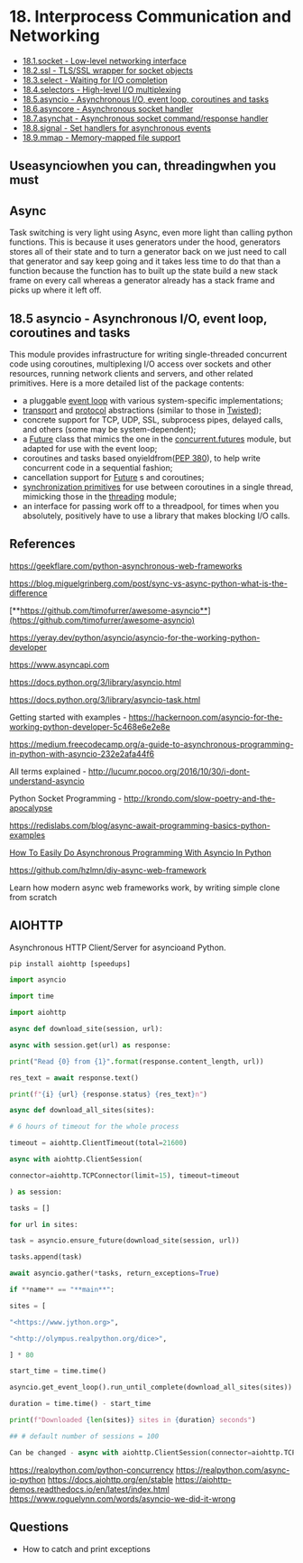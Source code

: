 # 18. Interprocess Communication and Networking

- [18.1.socket - Low-level networking interface](https://docs.python.org/3/library/socket.html)
- [18.2.ssl - TLS/SSL wrapper for socket objects](https://docs.python.org/3/library/ssl.html)
- [18.3.select - Waiting for I/O completion](https://docs.python.org/3/library/select.html)
- [18.4.selectors - High-level I/O multiplexing](https://docs.python.org/3/library/selectors.html)
- [18.5.asyncio - Asynchronous I/O, event loop, coroutines and tasks](https://docs.python.org/3/library/asyncio.html)
- [18.6.asyncore - Asynchronous socket handler](https://docs.python.org/3/library/asyncore.html)
- [18.7.asynchat - Asynchronous socket command/response handler](https://docs.python.org/3/library/asynchat.html)
- [18.8.signal - Set handlers for asynchronous events](https://docs.python.org/3/library/signal.html)
- [18.9.mmap - Memory-mapped file support](https://docs.python.org/3/library/mmap.html)

## Useasynciowhen you can, threadingwhen you must

## Async

Task switching is very light using Async, even more light than calling python functions. This is because it uses generators under the hood, generators stores all of their state and to turn a generator back on we just need to call that generator and say keep going and it takes less time to do that than a function because the function has to built up the state build a new stack frame on every call whereas a generator already has a stack frame and picks up where it left off.

## 18.5 asyncio - Asynchronous I/O, event loop, coroutines and tasks

This module provides infrastructure for writing single-threaded concurrent code using coroutines, multiplexing I/O access over sockets and other resources, running network clients and servers, and other related primitives. Here is a more detailed list of the package contents:

- a pluggable [event loop](https://docs.python.org/3/library/asyncio-eventloop.html#asyncio-event-loop) with various system-specific implementations;
- [transport](https://docs.python.org/3/library/asyncio-protocol.html#asyncio-transport) and [protocol](https://docs.python.org/3/library/asyncio-protocol.html#asyncio-protocol) abstractions (similar to those in [Twisted](https://twistedmatrix.com/trac/));
- concrete support for TCP, UDP, SSL, subprocess pipes, delayed calls, and others (some may be system-dependent);
- a [Future](https://docs.python.org/3/library/asyncio-task.html#asyncio.Future) class that mimics the one in the [concurrent.futures](https://docs.python.org/3/library/concurrent.futures.html#module-concurrent.futures) module, but adapted for use with the event loop;
- coroutines and tasks based onyieldfrom([PEP 380](https://www.python.org/dev/peps/pep-0380)), to help write concurrent code in a sequential fashion;
- cancellation support for [Future](https://docs.python.org/3/library/asyncio-task.html#asyncio.Future) s and coroutines;
- [synchronization primitives](https://docs.python.org/3/library/asyncio-sync.html#asyncio-sync) for use between coroutines in a single thread, mimicking those in the [threading](https://docs.python.org/3/library/threading.html#module-threading) module;
- an interface for passing work off to a threadpool, for times when you absolutely, positively have to use a library that makes blocking I/O calls.

## References

<https://geekflare.com/python-asynchronous-web-frameworks>

<https://blog.miguelgrinberg.com/post/sync-vs-async-python-what-is-the-difference>

[**https://github.com/timofurrer/awesome-asyncio**](https://github.com/timofurrer/awesome-asyncio)

<https://yeray.dev/python/asyncio/asyncio-for-the-working-python-developer>

<https://www.asyncapi.com>

<https://docs.python.org/3/library/asyncio.html>

<https://docs.python.org/3/library/asyncio-task.html>

Getting started with examples - <https://hackernoon.com/asyncio-for-the-working-python-developer-5c468e6e2e8e>

<https://medium.freecodecamp.org/a-guide-to-asynchronous-programming-in-python-with-asyncio-232e2afa44f6>

All terms explained - <http://lucumr.pocoo.org/2016/10/30/i-dont-understand-asyncio>

Python Socket Programming - <http://krondo.com/slow-poetry-and-the-apocalypse>

<https://redislabs.com/blog/async-await-programming-basics-python-examples>

[How To Easily Do Asynchronous Programming With Asyncio In Python](https://www.youtube.com/watch?v=2IW-ZEui4h4)

<https://github.com/hzlmn/diy-async-web-framework>

Learn how modern async web frameworks work, by writing simple clone from scratch

## AIOHTTP

Asynchronous HTTP Client/Server for asyncioand Python.

```python
pip install aiohttp [speedups]

import asyncio

import time

import aiohttp

async def download_site(session, url):

async with session.get(url) as response:

print("Read {0} from {1}".format(response.content_length, url))

res_text = await response.text()

print(f"{i} {url} {response.status} {res_text}n")

async def download_all_sites(sites):

# 6 hours of timeout for the whole process

timeout = aiohttp.ClientTimeout(total=21600)

async with aiohttp.ClientSession(

connector=aiohttp.TCPConnector(limit=15), timeout=timeout

) as session:

tasks = []

for url in sites:

task = asyncio.ensure_future(download_site(session, url))

tasks.append(task)

await asyncio.gather(*tasks, return_exceptions=True)

if **name** == "**main**":

sites = [

"<https://www.jython.org>",

"<http://olympus.realpython.org/dice>",

] * 80

start_time = time.time()

asyncio.get_event_loop().run_until_complete(download_all_sites(sites))

duration = time.time() - start_time

print(f"Downloaded {len(sites)} sites in {duration} seconds")

## # default number of sessions = 100

Can be changed - async with aiohttp.ClientSession(connector=aiohttp.TCPConnector(limit=10)) as session:
```

<https://realpython.com/python-concurrency>
<https://realpython.com/async-io-python>
<https://docs.aiohttp.org/en/stable>
<https://aiohttp-demos.readthedocs.io/en/latest/index.html>
<https://www.roguelynn.com/words/asyncio-we-did-it-wrong>

## Questions

- How to catch and print exceptions
